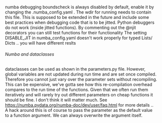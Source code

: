 numba debugging boundscheck is always disabled by default, enable it by changing the .numba_config.yaml
. The wdir for running needs to contain this file.
This is supposed to be extended in the future and include some best practices when debugging code that is to be jitted.
Python debuggers do not work (inside jitted functions).
By commenting out the @njit decorators you can still test functions for their functionality
The setting DISABLE_JIT in numba_config.yaml doesn't work properly for typed Lists/ Dicts .. you will have different reslts


###### Numba and dataclasses
dataclasses can be used as shown in the parameters.py file. However, global variables are not updated during 
run time and are set 
once compiled. Therefore you cannot just vary over the parameter sets without recompiling. This can be expensive, we've gotta see how
this re-compilation overhead compares to the run time of the functions. Given that we often run them iteratively 
and will rarely try out different parameters on cheap functions it should be fine.
I don't think it will matter much. See 
https://numba.pydata.org/numba-doc/dev/user/faq.html for more details ..
A hack around this is of course to pass the parameter as the default value to a function argument. We can always
overwrite the argument itself.

